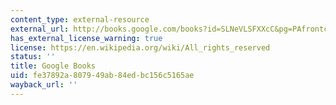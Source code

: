 ```yaml
---
content_type: external-resource
external_url: http://books.google.com/books?id=SLNeVLSFXXcC&pg=PAfrontcover
has_external_license_warning: true
license: https://en.wikipedia.org/wiki/All_rights_reserved
status: ''
title: Google Books
uid: fe37892a-8079-49ab-84ed-bc156c5165ae
wayback_url: ''
---
```

